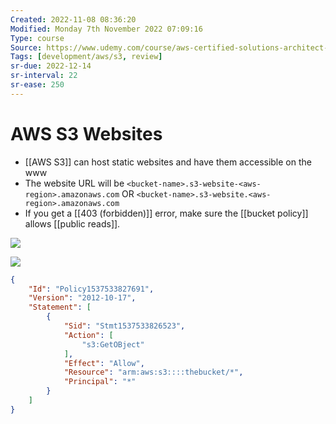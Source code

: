 ```yaml
---
Created: 2022-11-08 08:36:20
Modified: Monday 7th November 2022 07:09:16
Type: course
Source: https://www.udemy.com/course/aws-certified-solutions-architect-associate-saa-c01/?xref=E0Aed11STH4LPUQvCz0GJFABTmM=
Tags: [development/aws/s3, review]
sr-due: 2022-12-14
sr-interval: 22
sr-ease: 250
---
```


# AWS S3 Websites

- [[AWS S3]] can host static websites and have them accessible on the www
- The website URL will be `<bucket-name>.s3-website-<aws-region>.amazonaws.com` OR `<bucket-name>.s3-website.<aws-region>.amazonaws.com`
- If you get a [[403 (forbidden)]] error, make sure the [[bucket policy]] allows [[public reads]].

![](2019-12-30-12-11-32.png)

![](2019-12-30-12-12-26.png)

```json
{
    "Id": "Policy1537533827691",
    "Version": "2012-10-17",
    "Statement": [
        {
            "Sid": "Stmt1537533826523",
            "Action": [
                "s3:GetOBject"
            ],
            "Effect": "Allow",
            "Resource": "arm:aws:s3::::thebucket/*",
            "Principal": "*"
        }
    ]
}
```